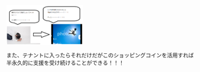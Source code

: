 <img width="200px" alt="テナント" src="./tenannto.png">

また、テナントに入ったらそれだけだがこのショッピングコインを活用すれば
半永久的に支援を受け続けることができる！！！
